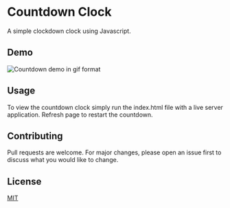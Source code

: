 # Countdown Clock

A simple clockdown clock using Javascript.

## Demo

![Countdown demo in gif format](https://media.giphy.com/media/kADtY0x6x9Y1NVj10B/giphy.gif)

## Usage
To view the countdown clock simply run the index.html file with a live server application. Refresh page to restart the countdown.


## Contributing
Pull requests are welcome. For major changes, please open an issue first to discuss what you would like to change.

## License
[MIT](https://choosealicense.com/licenses/mit/)